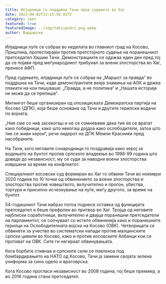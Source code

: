 ```yaml
---
title: Илјадници го поддржаа Тачи пред судењето во Хаг
date: 2023-04-02T23:15:58.837Z
category: свет
featured: true
featuredImage: ../img/takjipodrz.png.webp
author: Вардарски
---
```


Илјадници луѓе се собраа во неделата во главниот град на Косово, Приштина, протестирајќи против претстојното судење на поранешниот претседател Хашим Тачи. Демонстрациите се одржаа еден ден пред тој да се појави пред меѓународниот трибунал за воени злосторства во Хаг, пренесе АФП.

Пред судењето, илјадници луѓе се собраа на „Маршот за правда“ во поддршка на Тачи, каде демонстрантите вееја знамиња на АОК и држеа плакати на кои пишуваше: „Правда, а не политика“ и „Нашата историја не може да се препише“.

Митингот беше организиран од опозициската Демократска партија на Косово (ДПК), која беше основана од Тачи и другите герилски водачи по војната.

„Ние сме со нив засекогаш и не се сомневаме дека тие ќе се вратат како победници, како што некогаш дојдоа како ослободители, затоа што тие се живи херои“, рече лидерот на ДПК Мемли Красниќи пред насобраните.

На Тачи, кого неговите сонародници го поздравија како херој за водењето на бунтот против српското владеење во 1998-99 година што доведе до независност, му се суди за наводни воени злосторства извршени за време на конфликтот.

Специјалниот косовски суд формиран во Хаг го обвини Тачи во ноември 2020 година по 10 точки од обвинението за воени злосторства и злосторства против човештвото, вклучително и прогон, убиства, тортура и присилно исчезнување на луѓе, меѓу другото, за време на бунтот.

54-годишниот Тачи набрзо потоа поднесе оставка од функцијата претседател и беше префрлен во притвор во Хаг. Тројца од неговите најблиски соработници, вклучително и двајца поранешни претседатели на парламентот, се соочуваат со истите обвиненија како и поранешните герилци на Ослободителната војска на Косово (ОВК).
Четворицата се обвинети за учество во систематски напади против малцинските српски цивили во Косово, како и против косовските Албанци кои се противат на ОВК. Сите ги негираат обвинувањата.

Кога борбите стивнаа и српските сили се повлекоа под бомбардирањето на НАТО од Косово, Тачи ја замени својата зелена униформа за сино одело и вратоврска.

Кога Косово прогласи независност во 2008 година, тој беше премиер, а во 2016 година стана претседател.
